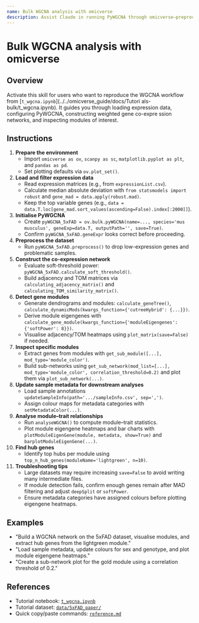 ```yaml
---
name: Bulk WGCNA analysis with omicverse
description: Assist Claude in running PyWGCNA through omicverse—preprocessing expression matrices, constructing co-expression modules, visualising eigengenes, and extracting hub genes.
---
```


# Bulk WGCNA analysis with omicverse

## Overview
Activate this skill for users who want to reproduce the WGCNA workflow from [`t_wgcna.ipynb`](../../omicverse_guide/docs/Tutori
als-bulk/t_wgcna.ipynb). It guides you through loading expression data, configuring PyWGCNA, constructing weighted gene co-expre
ssion networks, and inspecting modules of interest.

## Instructions
1. **Prepare the environment**
   - Import `omicverse as ov`, `scanpy as sc`, `matplotlib.pyplot as plt`, and `pandas as pd`.
   - Set plotting defaults via `ov.plot_set()`.
2. **Load and filter expression data**
   - Read expression matrices (e.g., from `expressionList.csv`).
   - Calculate median absolute deviation with `from statsmodels import robust` and `gene_mad = data.apply(robust.mad)`.
   - Keep the top variable genes (e.g., `data = data.T.loc[gene_mad.sort_values(ascending=False).index[:2000]]`).
3. **Initialise PyWGCNA**
   - Create `pyWGCNA_5xFAD = ov.bulk.pyWGCNA(name=..., species='mus musculus', geneExp=data.T, outputPath='', save=True)`.
   - Confirm `pyWGCNA_5xFAD.geneExpr` looks correct before proceeding.
4. **Preprocess the dataset**
   - Run `pyWGCNA_5xFAD.preprocess()` to drop low-expression genes and problematic samples.
5. **Construct the co-expression network**
   - Evaluate soft-threshold power: `pyWGCNA_5xFAD.calculate_soft_threshold()`.
   - Build adjacency and TOM matrices via `calculating_adjacency_matrix()` and `calculating_TOM_similarity_matrix()`.
6. **Detect gene modules**
   - Generate dendrograms and modules: `calculate_geneTree()`, `calculate_dynamicMods(kwargs_function={'cutreeHybrid': {...}})`.
   - Derive module eigengenes with `calculate_gene_module(kwargs_function={'moduleEigengenes': {'softPower': 8}})`.
   - Visualise adjacency/TOM heatmaps using `plot_matrix(save=False)` if needed.
7. **Inspect specific modules**
   - Extract genes from modules with `get_sub_module([...], mod_type='module_color')`.
   - Build sub-networks using `get_sub_network(mod_list=[...], mod_type='module_color', correlation_threshold=0.2)` and plot them via `plot_sub_network(...)`.
8. **Update sample metadata for downstream analyses**
   - Load sample annotations `updateSampleInfo(path='.../sampleInfo.csv', sep=',')`.
   - Assign colour maps for metadata categories with `setMetadataColor(...)`.
9. **Analyse module–trait relationships**
   - Run `analyseWGCNA()` to compute module–trait statistics.
   - Plot module eigengene heatmaps and bar charts with `plotModuleEigenGene(module, metadata, show=True)` and `barplotModuleEigenGene(...)`.
10. **Find hub genes**
    - Identify top hubs per module using `top_n_hub_genes(moduleName='lightgreen', n=10)`.
11. **Troubleshooting tips**
    - Large datasets may require increasing `save=False` to avoid writing many intermediate files.
    - If module detection fails, confirm enough genes remain after MAD filtering and adjust `deepSplit` or `softPower`.
    - Ensure metadata categories have assigned colours before plotting eigengene heatmaps.

## Examples
- "Build a WGCNA network on the 5xFAD dataset, visualise modules, and extract hub genes from the lightgreen module."
- "Load sample metadata, update colours for sex and genotype, and plot module eigengene heatmaps."
- "Create a sub-network plot for the gold module using a correlation threshold of 0.2."

## References
- Tutorial notebook: [`t_wgcna.ipynb`](../../omicverse_guide/docs/Tutorials-bulk/t_wgcna.ipynb)
- Tutorial dataset: [`data/5xFAD_paper/`](../../omicverse_guide/docs/Tutorials-bulk/data/5xFAD_paper/)
- Quick copy/paste commands: [`reference.md`](reference.md)
